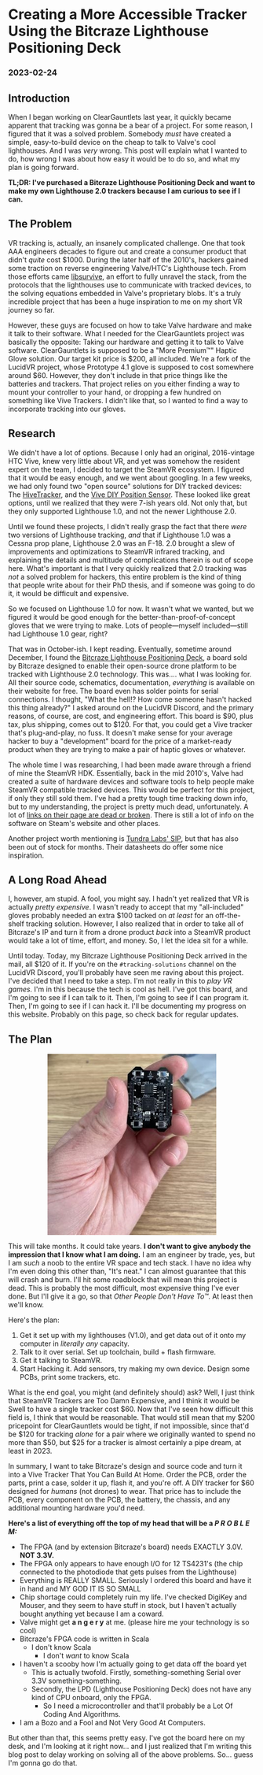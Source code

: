 # Creating a More Accessible Tracker Using the Bitcraze Lighthouse Positioning Deck
### 2023-02-24

## Introduction
When I began working on ClearGauntlets last year, it quickly became apparent that tracking was gonna be a bear of a project. For some reason, I figured that it was a solved problem. Somebody _must_ have created a simple, easy-to-build device on the cheap to talk to Valve's cool lighthouses. And I was _very_ wrong. This post will explain what I wanted to do, how wrong I was about how easy it would be to do so, and what my plan is going forward.

**TL;DR: I've purchased a Bitcraze Lighthouse Positioning Deck and want to make my own Lighthouse 2.0 trackers because I am curious to see if I can.**

## The Problem
VR tracking is, actually, an insanely complicated challenge. One that took AAA engineers decades to figure out and create a consumer product that didn't _quite_ cost $1000. During the later half of the 2010's, hackers gained some traction on reverse engineering Valve/HTC's Lighthouse tech. From those efforts came [libsurvive](https://github.com/cntools/libsurvive), an effort to fully unravel the stack, from the protocols that the lighthouses use to communicate with tracked devices, to the solving equations embedded in Valve's proprietary blobs. It's a truly incredible project that has been a huge inspiration to me on my short VR journey so far.

However, these guys are focused on how to take Valve hardware and make it talk to their software. What I needed for the ClearGauntlets project was basically the opposite: Taking our hardware and getting it to talk to Valve software. ClearGauntlets is supposed to be a "More Premium™" Haptic Glove solution. Our target kit price is $200, all included. We're a fork of the LucidVR project, whose Prototype 4.1 glove is supposed to cost somewhere around $60. However, they don't include in that price things like the batteries and trackers. That project relies on you either finding a way to mount your controller to your hand, or dropping a few hundred on something like Vive Trackers. I didn't like that, so I wanted to find a way to incorporate tracking into our gloves.

## Research

We didn't have a lot of options. Because I only had an original, 2016-vintage HTC Vive, knew very little about VR, and yet was somehow the resident expert on the team, I decided to target the SteamVR ecosystem. I figured that it would be easy enough, and we went about googling. In a few weeks, we had only found two "open source" solutions for DIY tracked devices: The [HiveTracker](https://hivetracker.github.io/), and the [Vive DIY Position Sensor](https://github.com/ashtuchkin/vive-diy-position-sensor). These looked like great options, until we realized that they were 7-ish years old. Not only that, but they only supported Lighthouse 1.0, and not the newer Lighthouse 2.0.

Until we found these projects, I didn't really grasp the fact that there _were_ two versions of Lighthouse tracking, _and_ that if Lighthouse 1.0 was a Cessna prop plane, Lighthouse 2.0 was an F-18. 2.0 brought a slew of improvements and optimizations to SteamVR infrared tracking, and explaining the details and multitude of complications therein is out of scope here. What's important is that I very quickly realized that 2.0 tracking was _not_ a solved problem for hackers, this entire problem is the kind of thing that people write about for their PhD thesis, and if someone was going to do it, it would be difficult and expensive.

So we focused on Lighthouse 1.0 for now. It wasn't what we wanted, but we figured it would be good enough for the better-than-proof-of-concept gloves that we were trying to make. Lots of people—myself included—still had Lighthouse 1.0 gear, right?

That was in October-ish. I kept reading. Eventually, sometime around December, I found the [Bitcraze Lighthouse Positioning Deck](https://www.bitcraze.io/products/lighthouse-positioning-deck/), a board sold by Bitcraze designed to enable their open-source drone platform to be tracked with Lighthouse 2.0 technology. This was.... what I was looking for. All their source code, schematics, documentation, _everything_ is available on their website for free. The board even has solder points for serial connections. I thought, "What the hell!? How come someone hasn't hacked this thing already?" I asked around on the LucidVR Discord, and the primary reasons, of course, are cost, and engineering effort. This board is $90, plus tax, plus shipping, comes out to $120. For that, you could get a Vive tracker that's plug-and-play, no fuss. It doesn't make sense for your average hacker to buy a "development" board for the price of a market-ready product when they are trying to make a pair of haptic gloves or whatever.

The whole time I was researching, I had been made aware through a friend of mine the SteamVR HDK. Essentially, back in the mid 2010's, Valve had created a suite of hardware devices and software tools to help people make SteamVR compatible tracked devices. This would be perfect for this project, if only they still sold them. I've had a pretty tough time tracking down info, but to my understanding, the project is pretty much dead, unfortunately. A lot of [links on their page are dead or broken](https://triadsemi.com/steamvr-tracking/). There is still a lot of info on the software on Steam's website and other places.

Another project worth mentioning is [Tundra Labs' SIP](https://tundra-labs.com/products/tl448k6d-vr-system-in-package-for-steamvr-tracking?variant=39421399859409), but that has also been out of stock for months. Their datasheets do offer some nice inspiration.

## A Long Road Ahead

I, however, am stupid. A fool, you might say. I hadn't yet realized that VR is actually _pretty expensive_. I wasn't ready to accept that my "all-included" gloves probably needed an extra $100 tacked on _at least_ for an off-the-shelf tracking solution. However, I also realized that in order to take all of Bitcraze's IP and turn it from a drone product _back_ into a SteamVR product would take a lot of time, effort, and money. So, I let the idea sit for a while.

Until today. Today, my Bitcraze Lighthouse Positioning Deck arrived in the mail, all $120 of it. If you're on the `#tracking-solutions` channel on the LucidVR Discord, you'll probably have seen me raving about this project. I've decided that I need to take a step. I'm not really in this to _play VR games._ I'm in this because the tech is cool as hell. I've got this board, and I'm going to see if I can talk to it. Then, I'm going to see if I can program it. Then, I'm going to see if I can hack it. I'll be documenting my progress on this website. Probably on this page, so check back for regular updates.

## The Plan

<img src="/media/bitcraze-in-hand.jpg" style="display: block; margin: 0 auto"/>

This will take months. It could take years. **I don't want to give anybody the impression that I know what I am doing.** I am an engineer by trade, yes, but I am _such_ a noob to the entire VR space and tech stack. I have no idea why I'm even doing this other than, "It's neat." I can almost guarantee that this will crash and burn. I'll hit some roadblock that will mean this project is dead. This is probably the most difficult, most expensive thing I've ever done. But I'll give it a go, so that _Other People Don't Have To™_. At least then we'll know.

Here's the plan:

1. Get it set up with my lighthouses (V1.0), and get data out of it onto my computer in _literally any_ capacity.
2. Talk to it over serial. Set up toolchain, build + flash firmware.
3. Get it talking to SteamVR.
4. Start Hacking it. Add sensors, try making my own device. Design some PCBs, print some trackers, etc.

What is the end goal, you might (and definitely should) ask? Well, I just think that SteamVR Trackers are Too Damn Expensive, and I think it would be Swell to have a single tracker cost $60. Now that I've seen how difficult this field is, I think that would be reasonable. That would still mean that my $200 pricepoint for ClearGauntlets would be tight, if not impossible, since that'd be $120 for tracking _alone_ for a pair where we originally wanted to spend no more than $50, but $25 for a tracker is almost certainly a pipe dream, at least in 2023.

In summary, I want to take Bitcraze's design and source code and turn it into a Vive Tracker That You Can Build At Home. Order the PCB, order the parts, print a case, solder it up, flash it, and you're off. A DIY tracker for $60 designed for _humans_ (not drones) to wear. That price has to include the PCB, every component on the PCB, the battery, the chassis, and any additional mounting hardware you'd need.

**Here's a list of everything off the top of my head that will be a _P R O B L E M:_**

- The FPGA (and by extension Bitcraze's board) needs EXACTLY 3.0V. **NOT 3.3V.**
- The FPGA only appears to have enough I/O for 12 TS4231's (the chip connected to the photodiode that gets pulses from the Lighthouse)
- Everything is REALLY SMALL. Seriously I ordered this board and have it in hand and MY GOD IT IS SO SMALL
- Chip shortage could completely ruin my life. I've checked DigiKey and Mouser, and they seem to have stuff in stock, but I haven't actually bought anything yet because I am a coward.
- Valve might get   **a n g e r y**   at me. (please hire me your technology is so cool)
- Bitcraze's FPGA code is written in Scala
    - I don't know Scala
        - I don't _want_ to know Scala
- I haven't a scooby how I'm actually going to get data off the board yet
    - This is actually twofold. Firstly, something-something Serial over 3.3V something-something.
    - Secondly, the LPD (Lighthouse Positioning Deck) does not have any kind of CPU onboard, only the FPGA.
        - So I need a microcontroller and that'll probably be a Lot Of Coding And Algorithms.
- I am a Bozo and a Fool and Not Very Good At Computers.

But other than that, this seems pretty easy. I've got the board here on my desk, and I'm looking at it right now... and I just realized that I'm writing this blog post to delay working on solving all of the above problems. So... guess I'm gonna go do that.